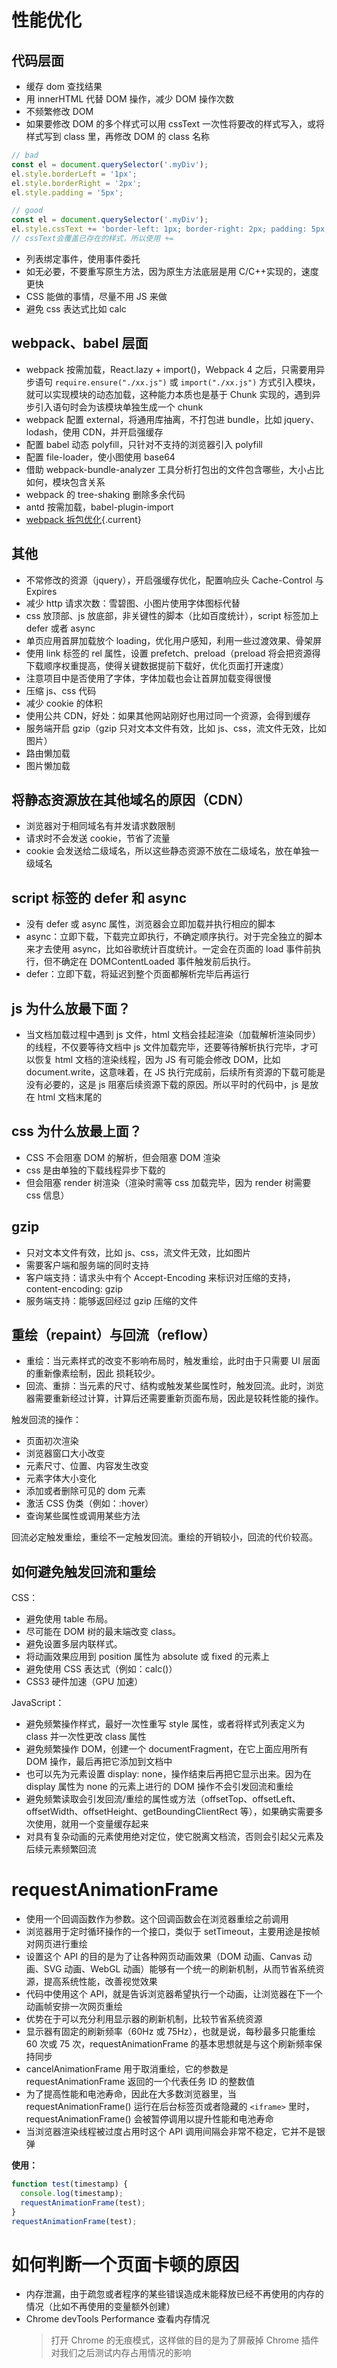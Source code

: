 # 性能优化

## 代码层面

- 缓存 dom 查找结果
- 用 innerHTML 代替 DOM 操作，减少 DOM 操作次数
- 不频繁修改 DOM
- 如果要修改 DOM 的多个样式可以用 cssText 一次性将要改的样式写入，或将样式写到 class 里，再修改 DOM 的 class 名称

```jsx
// bad
const el = document.querySelector('.myDiv');
el.style.borderLeft = '1px';
el.style.borderRight = '2px';
el.style.padding = '5px';

// good
const el = document.querySelector('.myDiv');
el.style.cssText += 'border-left: 1px; border-right: 2px; padding: 5px;';
// cssText会覆盖已存在的样式，所以使用 +=
```

- 列表绑定事件，使用事件委托
- 如无必要，不要重写原生方法，因为原生方法底层是用 C/C++实现的，速度更快
- CSS 能做的事情，尽量不用 JS 来做
- 避免 css 表达式比如 calc

## webpack、babel 层面

- webpack 按需加载，React.lazy + import()，Webpack 4 之后，只需要用异步语句 `require.ensure("./xx.js")` 或 `import("./xx.js")` 方式引入模块，就可以实现模块的动态加载，这种能力本质也是基于 Chunk 实现的，遇到异步引入语句时会为该模块单独生成一个 chunk
- webpack 配置 external，将通用库抽离，不打包进 bundle，比如 jquery、lodash，使用 CDN，并开启强缓存
- 配置 babel 动态 polyfill，只针对不支持的浏览器引入 polyfill
- 配置 file-loader，使小图使用 base64
- 借助 webpack-bundle-analyzer 工具分析打包出的文件包含哪些，大小占比如何，模块包含关系
- webpack 的 tree-shaking 删除多余代码
- antd 按需加载，babel-plugin-import
- [webpack 拆包优化](./Webpack.html#webpack-分包){.current}

## 其他

- 不常修改的资源（jquery），开启强缓存优化，配置响应头 Cache-Control 与 Expires
- 减少 http 请求次数：雪碧图、小图片使用字体图标代替
- css 放顶部、js 放底部，非关键性的脚本（比如百度统计），script 标签加上 defer 或者 async
- 单页应用首屏加载放个 loading，优化用户感知，利用一些过渡效果、骨架屏
- 使用 link 标签的 rel 属性，设置 prefetch、preload（preload 将会把资源得下载顺序权重提高，使得关键数据提前下载好，优化页面打开速度）
- 注意项目中是否使用了字体，字体加载也会让首屏加载变得很慢
- 压缩 js、css 代码
- 减少 cookie 的体积
- 使用公共 CDN，好处：如果其他网站刚好也用过同一个资源，会得到缓存
- 服务端开启 gzip（gzip 只对文本文件有效，比如 js、css，流文件无效，比如图片）
- 路由懒加载
- 图片懒加载

## 将静态资源放在其他域名的原因（CDN）

- 浏览器对于相同域名有并发请求数限制
- 请求时不会发送 cookie，节省了流量
- cookie 会发送给二级域名，所以这些静态资源不放在二级域名，放在单独一级域名

## script 标签的 defer 和 async

- 没有 defer 或 async 属性，浏览器会立即加载并执行相应的脚本
- async：立即下载，下载完立即执行，不确定顺序执行。对于完全独立的脚本来才去使用 async，比如谷歌统计百度统计。一定会在页面的 load 事件前执行，但不确定在 DOMContentLoaded 事件触发前后执行。
- defer：立即下载，将延迟到整个页面都解析完毕后再运行

## js 为什么放最下面？

- 当文档加载过程中遇到 js 文件，html 文档会挂起渲染（加载解析渲染同步）的线程，不仅要等待文档中 js 文件加载完毕，还要等待解析执行完毕，才可以恢复 html 文档的渲染线程，因为 JS 有可能会修改 DOM，比如 document.write，这意味着，在 JS 执行完成前，后续所有资源的下载可能是没有必要的，这是 js 阻塞后续资源下载的原因。所以平时的代码中，js 是放在 html 文档末尾的

## css 为什么放最上面？

- CSS 不会阻塞 DOM 的解析，但会阻塞 DOM 渲染
- css 是由单独的下载线程异步下载的
- 但会阻塞 render 树渲染（渲染时需等 css 加载完毕，因为 render 树需要 css 信息）

## gzip

- 只对文本文件有效，比如 js、css，流文件无效，比如图片
- 需要客户端和服务端的同时支持
- 客户端支持：请求头中有个 Accept-Encoding 来标识对压缩的支持，content-encoding: gzip
- 服务端支持：能够返回经过 gzip 压缩的文件

## 重绘（repaint）与回流（reflow）

- 重绘：当元素样式的改变不影响布局时，触发重绘，此时由于只需要 UI 层面的重新像素绘制，因此 损耗较少。
- 回流、重排：当元素的尺寸、结构或触发某些属性时，触发回流。此时，浏览器需要重新经过计算，计算后还需要重新页面布局，因此是较耗性能的操作。

触发回流的操作：

- 页面初次渲染
- 浏览器窗口大小改变
- 元素尺寸、位置、内容发生改变
- 元素字体大小变化
- 添加或者删除可见的 dom 元素
- 激活 CSS 伪类（例如：:hover）
- 查询某些属性或调用某些方法

回流必定触发重绘，重绘不一定触发回流。重绘的开销较小，回流的代价较高。

## 如何避免触发回流和重绘

CSS：

- 避免使用 table 布局。
- 尽可能在 DOM 树的最末端改变 class。
- 避免设置多层内联样式。
- 将动画效果应用到 position 属性为 absolute 或 fixed 的元素上
- 避免使用 CSS 表达式（例如：calc()）
- CSS3 硬件加速（GPU 加速）

JavaScript：

- 避免频繁操作样式，最好一次性重写 style 属性，或者将样式列表定义为 class 并一次性更改 class 属性
- 避免频繁操作 DOM，创建一个 documentFragment，在它上面应用所有 DOM 操作，最后再把它添加到文档中
- 也可以先为元素设置 display: none，操作结束后再把它显示出来。因为在 display 属性为 none 的元素上进行的 DOM 操作不会引发回流和重绘
- 避免频繁读取会引发回流/重绘的属性或方法（offsetTop、offsetLeft、offsetWidth、offsetHeight、getBoundingClientRect 等），如果确实需要多次使用，就用一个变量缓存起来
- 对具有复杂动画的元素使用绝对定位，使它脱离文档流，否则会引起父元素及后续元素频繁回流

# requestAnimationFrame

- 使用一个回调函数作为参数。这个回调函数会在浏览器重绘之前调用
- 浏览器用于定时循环操作的一个接口，类似于 setTimeout，主要用途是按帧对网页进行重绘
- 设置这个 API 的目的是为了让各种网页动画效果（DOM 动画、Canvas 动画、SVG 动画、WebGL 动画）能够有一个统一的刷新机制，从而节省系统资源，提高系统性能，改善视觉效果
- 代码中使用这个 API，就是告诉浏览器希望执行一个动画，让浏览器在下一个动画帧安排一次网页重绘
- 优势在于可以充分利用显示器的刷新机制，比较节省系统资源
- 显示器有固定的刷新频率（60Hz 或 75Hz），也就是说，每秒最多只能重绘 60 次或 75 次，requestAnimationFrame 的基本思想就是与这个刷新频率保持同步
- cancelAnimationFrame 用于取消重绘，它的参数是 requestAnimationFrame 返回的一个代表任务 ID 的整数值
- 为了提高性能和电池寿命，因此在大多数浏览器里，当 requestAnimationFrame() 运行在后台标签页或者隐藏的 `<iframe>` 里时，requestAnimationFrame() 会被暂停调用以提升性能和电池寿命
- 当浏览器渲染线程被过度占用时这个 API 调用间隔会非常不稳定，它并不是银弹

**使用：**

```javascript
function test(timestamp) {
  console.log(timestamp);
  requestAnimationFrame(test);
}
requestAnimationFrame(test);
```

# 如何判断一个页面卡顿的原因

- 内存泄漏，由于疏忽或者程序的某些错误造成未能释放已经不再使用的内存的情况（比如不再使用的变量额外创建）
- Chrome devTools Performance 查看内存情况
  > 打开 Chrome 的无痕模式，这样做的目的是为了屏蔽掉 Chrome 插件对我们之后测试内存占用情况的影响
